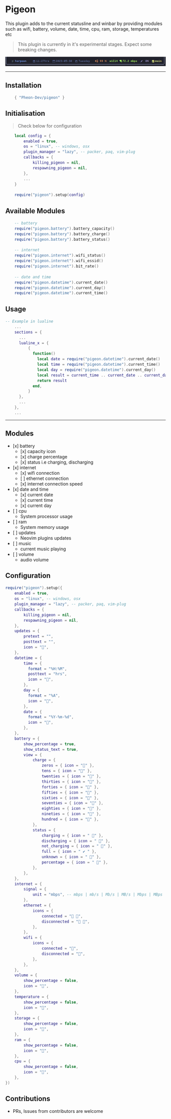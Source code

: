 # Pigeon

This plugin adds to the current statusline and winbar by providing modules such as 
wifi, battery, volume, date, time, cpu, ram, storage, temperatures etc

> This plugin is currently in it's experimental stages. Expect some breaking changes.

![](/pigeon.png)

***

## Installation

```lua
    { "Pheon-Dev/pigeon" }
```

## Initialisation
> Check below for configuration

```lua
    local config = {
        enabled = true,
        os = "linux", -- windows, osx
        plugin_manager = "lazy", -- packer, paq, vim-plug
        callbacks = {
            killing_pigeon = nil,
            respawning_pigeon = nil,
        },
        ...
    }

    require("pigeon").setup(config)

```

## Available Modules

```lua
    -- battery
    require("pigeon.battery").battery_capacity()
    require("pigeon.battery").battery_charge()
    require("pigeon.battery").battery_status()

    -- internet
    require("pigeon.internet").wifi_status()
    require("pigeon.internet").wifi_essid()
    require("pigeon.internet").bit_rate()

    -- date and time
    require("pigeon.datetime").current_date()
    require("pigeon.datetime").current_day()
    require("pigeon.datetime").current_time()
```

## Usage

```lua
-- Example in lualine
    ...
    sections = {
      ...
      lualine_x = {
          {
            function()
              local date = require("pigeon.datetime").current_date()
              local time = require("pigeon.datetime").current_time()
              local day = require("pigeon.datetime").current_day()
              local result = current_time .. current_date .. current_day
              return result
            end,
          }
      },
      ...
    },
    ...
```

***

## Modules

*   \[x] battery
    *   \[x] capacity icon
    *   \[x] charge percentage
    *   \[x] status i.e charging, discharging
*   \[x] internet
    *   \[x] wifi connection
    *   \[ ] ethernet connection
    *   \[x] internet connection speed
*   \[x] date and time
    *   \[x] current date
    *   \[x] current time
    *   \[x] current day
*   \[ ] cpu
    *   System processor usage
*   \[ ] ram
    *   System memory usage
*   \[ ] updates
    *   Neovim plugins updates
*   \[ ] music
    *   current music playing
*   \[ ] volume
    *   audio volume

## Configuration

```lua
require("pigeon").setup({
	enabled = true,
	os = "linux", -- windows, osx
	plugin_manager = "lazy", -- packer, paq, vim-plug
	callbacks = {
		killing_pigeon = nil,
		respawning_pigeon = nil,
	},
    updates = {
        pretext = "",
        posttext = "",
        icon = "󱌖",
    },
    datetime = {
        time = {
          format = "%H:%M",
          posttext = "hrs",
          icon = "",
        },
        day = {
          format = "%A",
          icon = "",
        },
        date = {
          format = "%Y-%m-%d",
          icon = "",
        },
    },
    battery = {
        show_percentage = true,
		show_status_text = true,
        view = {
            charge = {
				zeros = { icon = "󰂎" },
				tens = { icon = "󰁺" },
				twenties = { icon = "󰁻" },
				thirties = { icon = "󰁼" },
				forties = { icon = "󰁽" },
				fifties = { icon = "󰁾" },
				sixties = { icon = "󰁿" },
				seventies = { icon = "󰂀" },
				eighties = { icon = "󰂁" },
				nineties = { icon = "󰂂" },
				hundred = { icon = "󰁹" },
            },
            status = {
                charging = { icon = " 󱐋" },
                discharging = { icon = " 󱐌" },
                not_charging = { icon = " " },
                full = { icon = " ✔ " },
                unknown = { icon = " " },
                percentage = { icon = " 󰏰" },
            },
        },
    },
    internet = {
        signal = {
			unit = "mbps", -- mbps | mb/s | Mb/s | MB/s | Mbps | MBps
        },
        ethernet = {
            icons = {
				connected = "󰞉 ",
				disconnected = "󰕑 ",
            },
        },
        wifi = {
            icons = {
                connected = "󰤪",
                disconnected = "󰤫",
            },
        },
    },
    volume = {
        show_percentage = false,
        icon = "󱄠",
    },
    temperature = {
        show_percentage = false,
        icon = "",
    },
    storage = {
        show_percentage = false,
        icon = "󱛟",
    },
    ram = {
        show_percentage = false,
        icon = "󰍛",
    },
    cpu = {
        show_percentage = false,
        icon = "󰻠",
    },
})
```

## Contributions
- PRs, Issues from contributors are welcome
